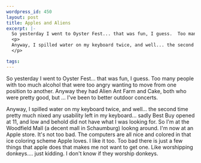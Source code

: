 ```yaml
--- 
wordpress_id: 450
layout: post
title: Apples and Aliens
excerpt: |-
  So yesterday I went to Oyster Fest... that was fun, I guess.  Too many people with too much alcohol that were too angry wanting to move from one position to another.  Anyway they had Alien Ant Farm and Cake, both who were pretty good, but ... I've been to better outdoor concerts.
  <p>
  Anyway, I spilled water on my keyboard twice, and well... the second time pretty much nixed any usability left in my keyboard... sadly Best Buy opened at 11, and low and behold did not have what I was looking for.  So I'm at the Woodfield Mall (a decent mall in Schaumburg) lookng around.  I'm now at an Apple store.  It's not too bad.  The computers are all nice and colored in that ice coloring scheme Apple loves.  I like it too.  Too bad there is just a few things that apple does that makes me not want to get one.  Like worshipping donkeys.... just kidding.  I don't know if they worship donkeys.
  </p>

tags: 
---
```


So yesterday I went to Oyster Fest... that was fun, I guess.  Too many people with too much alcohol that were too angry wanting to move from one position to another.  Anyway they had Alien Ant Farm and Cake, both who were pretty good, but ... I've been to better outdoor concerts.
<p>
Anyway, I spilled water on my keyboard twice, and well... the second time pretty much nixed any usability left in my keyboard... sadly Best Buy opened at 11, and low and behold did not have what I was looking for.  So I'm at the Woodfield Mall (a decent mall in Schaumburg) lookng around.  I'm now at an Apple store.  It's not too bad.  The computers are all nice and colored in that ice coloring scheme Apple loves.  I like it too.  Too bad there is just a few things that apple does that makes me not want to get one.  Like worshipping donkeys.... just kidding.  I don't know if they worship donkeys.
</p>
